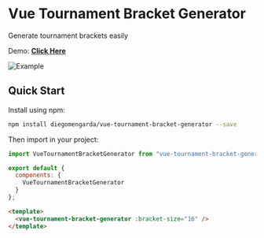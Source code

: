 # Vue Tournament Bracket Generator

Generate tournament brackets easily

Demo: **[Click Here](https://determined-fermat-1c8a7f.netlify.com/)**

![Example](https://s2.gifyu.com/images/example88d0f690296efddd.gif)

## Quick Start

Install using npm:

```bash
npm install diegomengarda/vue-tournament-bracket-generator --save
```

Then import in your project:

```js
import VueTournamentBracketGenerator from "vue-tournament-bracket-generator";

export default {
  components: {
    VueTournamentBracketGenerator
  }
};
```

```html
<template>
  <vue-tournament-bracket-generator :bracket-size="16" />
</template>
```

